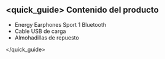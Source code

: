 ## <quick_guide> Contenido del producto

* Energy Earphones Sport 1 Bluetooth
* Cable USB de carga
* Almohadillas de repuesto

</quick_guide>
